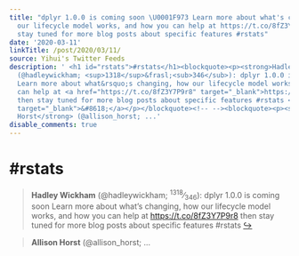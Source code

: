 ```yaml
---
title: "dplyr 1.0.0 is coming soon \U0001F973 Learn more about what's changing, how
  our lifecycle model works, and how you can help at https://t.co/8fZ3Y7P9r8 then
  stay tuned for more blog posts about specific features #rstats"
date: '2020-03-11'
linkTitle: /post/2020/03/11/
source: Yihui's Twitter Feeds
description: ' <h1 id="rstats">#rstats</h1><blockquote><p><strong>Hadley Wickham</strong>
  (@hadleywickham; <sup>1318</sup>&frasl;<sub>346</sub>): dplyr 1.0.0 is coming soon
  Learn more about what&rsquo;s changing, how our lifecycle model works, and how you
  can help at <a href="https://t.co/8fZ3Y7P9r8" target="_blank">https://t.co/8fZ3Y7P9r8</a>
  then stay tuned for more blog posts about specific features #rstats <a href="https://twitter.com/xieyihui/status/1237126451473854464"
  target="_blank">&#8618;</a></p></blockquote><!-- --><blockquote><p><strong>Allison
  Horst</strong> (@allison_horst; ...'
disable_comments: true
---
```

 <h1 id="rstats">#rstats</h1><blockquote><p><strong>Hadley Wickham</strong> (@hadleywickham; <sup>1318</sup>&frasl;<sub>346</sub>): dplyr 1.0.0 is coming soon Learn more about what&rsquo;s changing, how our lifecycle model works, and how you can help at <a href="https://t.co/8fZ3Y7P9r8" target="_blank">https://t.co/8fZ3Y7P9r8</a> then stay tuned for more blog posts about specific features #rstats <a href="https://twitter.com/xieyihui/status/1237126451473854464" target="_blank">&#8618;</a></p></blockquote><!-- --><blockquote><p><strong>Allison Horst</strong> (@allison_horst; ...